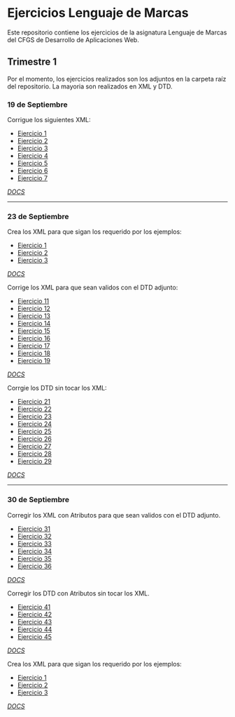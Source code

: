 # Ejercicios Lenguaje de Marcas

Este repositorio contiene los ejercicios de la asignatura Lenguaje de Marcas del CFGS de Desarrollo de Aplicaciones Web.

## Trimestre 1

Por el momento, los ejercicios realizados son los adjuntos en la carpeta raíz del repositorio. La mayoria son realizados en XML y DTD. 

### 19 de Septiembre

Corrigue los siguientes XML:

- [Ejercicio 1](XML1/ej1_01.xml)
- [Ejercicio 2](XML1/ej1_02.xml)
- [Ejercicio 3](XML1/ej1_03.xml)
- [Ejercicio 4](XML1/ej1_04.xml)
- [Ejercicio 5](XML1/ej1_05.xml)
- [Ejercicio 6](XML1/ej1_06.xml)
- [Ejercicio 7](XML1/ej1_07.xml)

[*DOCS*](docs/XML1.pdf)

---

### 23 de Septiembre

Crea los XML para que sigan los requerido por los ejemplos:

- [Ejercicio 1](XML2/ejercicio1XML.xml)
- [Ejercicio 2](XML2/ejercicio2XML.xml)
- [Ejercicio 3](XML2/ejercicio3XML.xml)

[*DOCS*](docs/XML2.pdf)

Corrige los XML para que sean validos con el DTD adjunto:

- [Ejercicio 11](XML3/dtd_11.xml)
- [Ejercicio 12](XML3/dtd_12.xml)
- [Ejercicio 13](XML3/dtd_13.xml)
- [Ejercicio 14](XML3/dtd_14.xml)
- [Ejercicio 15](XML3/dtd_15.xml)
- [Ejercicio 16](XML3/dtd_16.xml)
- [Ejercicio 17](XML3/dtd_17.xml)
- [Ejercicio 18](XML3/dtd_18.xml)
- [Ejercicio 19](XML3/dtd_19.xml)

[*DOCS*](docs/XML3.pdf)

Corrgie los DTD sin tocar los XML:

- [Ejercicio 21](XML4/dtd_21.xml)
- [Ejercicio 22](XML4/dtd_22.xml)
- [Ejercicio 23](XML4/dtd_23.xml)
- [Ejercicio 24](XML4/dtd_24.xml)
- [Ejercicio 25](XML4/dtd_25.xml)
- [Ejercicio 26](XML4/dtd_26.xml)
- [Ejercicio 27](XML4/dtd_27.xml)
- [Ejercicio 28](XML4/dtd_28.xml)
- [Ejercicio 29](XML4/dtd_29.xml)

[*DOCS*](docs/XML4.pdf)

---

### 30 de Septiembre

Corregir los XML con Atributos para que sean validos con el DTD adjunto.
- [Ejercicio 31](dtd_31.xml)
- [Ejercicio 32](dtd_32.xml)
- [Ejercicio 33](dtd_33.xml)
- [Ejercicio 34](dtd_34.xml)
- [Ejercicio 35](dtd_35.xml)
- [Ejercicio 36](dtd_36.xml)

[*DOCS*](docs/XML5.pdf)

Corregir los DTD con Atributos sin tocar los XML.
- [Ejercicio 41](dtd_41.xml)
- [Ejercicio 42](dtd_42.xml)
- [Ejercicio 43](dtd_43.xml)
- [Ejercicio 44](dtd_44.xml)
- [Ejercicio 45](dtd_45.xml)

[*DOCS*](docs/XML6.pdf)

Crea los XML para que sigan los requerido por los ejemplos:

- [Ejercicio 1](ejercicio1.xml)
- [Ejercicio 2](ejercicio2.xml)
- [Ejercicio 3](ejercicio3.xml)

[*DOCS*](docs/XML7.pdf)